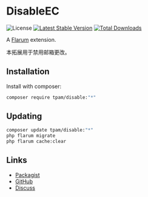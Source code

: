 # DisableEC

![License](https://img.shields.io/badge/license-MIT-blue.svg) [![Latest Stable Version](https://img.shields.io/packagist/v/tpam/disable.svg)](https://packagist.org/packages/tpam/disable) [![Total Downloads](https://img.shields.io/packagist/dt/tpam/disable.svg)](https://packagist.org/packages/tpam/disable)

A [Flarum](http://flarum.org) extension. 

本拓展用于禁用邮箱更改。

## Installation

Install with composer:

```sh
composer require tpam/disable:"*"
```

## Updating

```sh
composer update tpam/disable:"*"
php flarum migrate
php flarum cache:clear
```

## Links

- [Packagist](https://packagist.org/packages/tpam/disable)
- [GitHub](https://github.com/tpam/disable)
- [Discuss](https://discuss.flarum.org/d/PUT_DISCUSS_SLUG_HERE)
